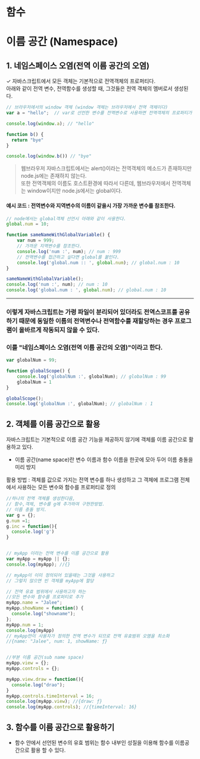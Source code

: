 # 함수

# 이름 공간 (Namespace)

## 1. 네임스페이스 오염(전역 이름 공간의 오염)
 
✓ 자바스크립트에서 모든 객체는 기본적으로 전역객체의 프로퍼티다.   
아래와 같이 전역 변수, 전역함수를 생성할 때, 그것들은 전역 객체의 멤버로서 생성된다.
```javascript
// 브라우저에서의 window 객체 (window 객체는 브라우저에서 전역 객체이다)
var a = "hello";  // var로 선언한 변수를 전역변수로 사용하면 전역객체의 프로퍼티가 되지만, let,const는 안된다.

console.log(window.a); // "hello" 

function b() {
  return "bye"
}

console.log(window.b()) // "bye"
```
>웹브라우저 자바스크립트에서는 alert()이라는 전역객체의 메소드가 존재하지만 node.js에는 존재하지 않는다.   
또한 전역객체의 이름도 호스트환경에 따라서 다른데, 웹브라우저에서 전역객체는 window이지만 node.js에서는 global이다. 

#### 예시 코드 : 전역변수와 지역변수의 이름이 같을시 가장 가까운 변수를 참조한다.

```javascript
// node에서는 global객체 선언시 아래와 같이 사용한다.
global.num = 10;

function sameNameWithGlobalVariable() {
    var num = 999;
    // 가까운 지역변수를 참조한다.
    console.log('num :', num); // num : 999
    // 전역변수를 접근하고 싶다면 global를 붙인다.
    console.log('global.num :: ', global.num); // global.num : 10
}

sameNameWithGlobalVariable();
console.log('num :', num); // num : 10
console.log('global.num : ', global.num); // global.num : 10
```

---

### 이렇게 자바스크립트는 가령 파일이 분리되어 있더라도 전역스코프를 공유하기 때문에 동일한 이름의 전역변수나 전역함수를 재할당하는 경우 프로그램이 올바르게 작동되지 않을 수 있다. 
### 이를 "네임스페이스 오염(전역 이름 공간의 오염)"이라고 한다. 

```javascript
var globalNum = 99;

function globalScope() {
    console.log('globalNum :', globalNum); // globalNum : 99
    globalNum = 1
}

globalScope();
console.log('globalNum :', globalNum); // globalNum : 1
```

## 2. 객체를 이름 공간으로 활용
자바스크립트는 기본적으로 이름 공간 기능을 제공하지 않기에 객체를 이름 공간으로 활용하고 있다.
- 이름 공간(name space)란 변수 이름과 함수 이름을 한곳에 모아 두어 이름 충돌을 미리 방지

활용 방법 : 객체를 값으로 가지는 전역 변수를 하나 생성하고 그 객체에 프로그램 전체에서 사용하는 모든 변수와 함수를 프로퍼티로 정의

```javascript
//하나의 전역 객체를 생성한다음, 
// 함수,객체, 변수를 g에 추가하여 구현한방법.
// 이름 충돌 방지.
var g = {};
g.num =1;
g.inc = function(){
  console.log('g')
}


// myApp 이라는 전역 변수를 이름 공간으로 활용
var myApp = myApp || {};
console.log(myApp); //{} 

// myApp이 이미 정의되어 있을때는 그것을 사용하고 
// 그렇지 않으면 빈 객체를 myApp에 할당

// 전역 유효 범위에서 사용하고자 하는 
//모든 변수와 함수를 프로퍼티로 추가
myApp.name = "Jalee";
myApp.showName = function() { 
  console.log("showname");
};
myApp.num = 1;
console.log(myApp)  
// myApp만이 사용자가 정의한 전역 변수가 되므로 전역 유효범위 오염을 최소화
//{name: "Jalee", num: 1, showName: ƒ} 


//부분 이름 공간(sub name space) 
myApp.view = {};
myApp.controls = {};

myApp.view.draw = function(){
  console.log("drao");
}
myApp.controls.timeInterval = 16;
console.log(myApp.view); //{draw: ƒ}
console.log(myApp.controls); //{timeInterval: 16}

```

## 3. 함수를 이름 공간으로 활용하기
- 함수 안에서 선언된 변수의 유효 범위는 함수 내부인 성질을 이용해 
함수를 이름공간으로 활용 할 수 있다.
 













